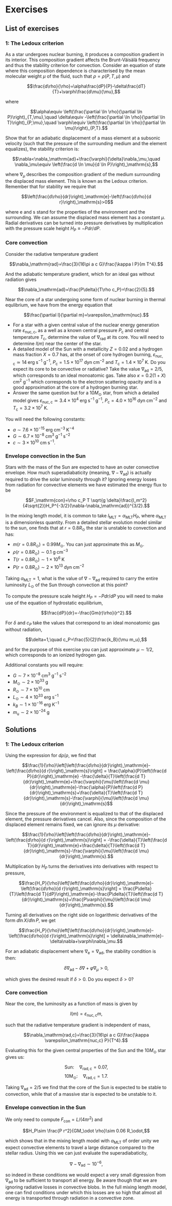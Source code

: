 # Exercises

## List of exercises

### 1: The Ledoux criterion

As a star undergoes nuclear burning, it produces a composition gradient in its interior. This composition gradient affects the Brunt-Väisälä frequency and thus the stability criterion for convection. Consider an equation of state where this composition dependence is characterised by the mean molecular weight $\mu$ of the fluid, such that $\rho=\rho(P,T,\mu)$ and

$$\frac{d\rho}{\rho}=\alpha\frac{dP}{P}-\delta\frac{dT}{T}+\varphi\frac{d\mu}{\mu},$$

where

$$\alpha\equiv \left(\frac{\partial \ln \rho}{\partial \ln P}\right)_{T,\mu},\quad
\delta\equiv -\left(\frac{\partial \ln \rho}{\partial \ln T}\right)_{P,\mu},\quad
\varphi\equiv \left(\frac{\partial \ln \rho}{\partial \ln \mu}\right)_{P,T}.$$

Show that for an adiabatic displacement of a mass element at a subsonic velocity (such that the pressure of the surrounding medium and the element equalizes), the stability criterion is:

$$\nabla<\nabla_\mathrm{ad}+\frac{\varphi}{\delta}\nabla_\mu,\quad \nabla_\mu\equiv \left(\frac{d \ln \mu}{d \ln P}\right)_\mathrm{s},$$

where $\nabla_\mu$ describes the composition gradient of the medium surrounding the displaced mass element. This is known as the Ledoux criterion. Remember that for stability we require that

$$\left(\frac{d\rho}{dr}\right)_\mathrm{e}-\left(\frac{d\rho}{d r}\right)_\mathrm{s}>0$$

where $\mathrm{e}$ and $\mathrm{s}$ stand for the properties of the environment and the surrounding. We can assume the displaced mass element has a constant $\mu$. Radial derivatives can be turned into pressure derivatives by multiplication with the pressure scale height $H_P\equiv -P dr/dP$.

### Core convection

Consider the radiative temperature gradient

$$\nabla_\mathrm{rad}=\frac{3}{16\pi a c G}\frac{\kappa l P}{m T^4}.$$

And the adiabatic temperature gradient, which for an ideal gas without radiation gives

$$\nabla_\mathrm{ad}=\frac{P\delta}{T\rho c_P}=\frac{2}{5}.$$

Near the core of a star undergoing some form of nuclear burning in thermal equlibrium, we have from the energy equation that

$$\frac{\partial l}{\partial m}=\varepsilon_\mathrm{nuc}.$$

- For a star with a given central value of the nuclear energy generation rate $\varepsilon_\mathrm{nuc,c}$, as a well as a known central pressure $P_\mathrm{c}$ and central temperature $T_\mathrm{c}$, determine the value of $\nabla_\mathrm{rad}$ at its core. You will need to determine $l(m)$ near the center of the star.
- A detailed model of the Sun with a metallicity $Z=0.02$ and a hydrogen mass fraction $X=0.7$ has, at the onset of core hydrogen burning, $\varepsilon_\mathrm{nuc,c}\simeq 14\;\mathrm{erg\;s^{-1}\;g^{-1}}$, $P_\mathrm{c}=1.5\times 10^{17}\;\mathrm{dyn\;cm^{-2}}$ and $T_\mathrm{c}=1.4\times 10^{7}\;\mathrm{K}$. Do you expect its core to be convective or radiative? Take the value $\nabla_\mathrm{ad}=2/5$, which corresponds to an ideal monoatomic gas. Take also $\kappa=0.2(1+X)\;\mathrm{cm^{2}\;g^{-1}}$ which corresponds to the electron scattering opacity and is a good approximation at the core of a hydrogen burning star.
- Answer the same question but for a $10 M_\odot$ star, from which a detailed model gives $\varepsilon_\mathrm{nuc,c}\simeq 3.4\times 10^{4}\;\mathrm{erg\;s^{-1}\;g^{-1}}$, $P_\mathrm{c}=4.0\times 10^{16}\;\mathrm{dyn\;cm^{-2}}$ and $T_\mathrm{c}=3.2\times 10^{7}\;\mathrm{K}$.

You will need the following constants:
-  $a\sim 7.6\times 10^{-15}\;\mathrm{erg\;cm^{-3}\;K^{-4}}$
-  $G\sim 6.7\times 10^{-8}\;\mathrm{cm^3\;g^{-1}\;s^{-2}}$
-  $c\sim 3\times 10^{10}\;\mathrm{cm\;s^{-1}}$.

### Envelope convection in the Sun

Stars with the mass of the Sun are expected to have an outer convective envelope. How much superadiabaticity (meaning, $\nabla-\nabla_\mathrm{ad}$) is actually required to drive the solar luminosity through it? Ignoring energy losses from radiation for convective elements we have estimated the energy flux to be

$$F_\mathrm{con}=\rho c_P T \sqrt{g \delta}\frac{l_m^2}{4\sqrt{2}}H_P^{-3/2}(\nabla-\nabla_\mathrm{ad})^{3/2}.$$

In the mixing length model, it is common to take $l_\mathrm{MLT}=\alpha_\mathrm{MLT} H_P$, where $\alpha_\mathrm{MLT}$ is a dimensionless quantity. From a detailed stellar evolution model similar to the sun, one finds that at $r=0.8R_\odot$ the star is unstable to convection and has:

-  $m(r=0.8R_\odot)= 0.99M_\odot.$ You can just approximate this as $M_\odot$.
-  $\rho(r=0.8R_\odot)\sim 0.1\;\mathrm{g\;cm^{-3}}$
-  $T(r=0.8R_\odot)\sim 1\times 10^6\;\mathrm{K}$
-  $P(r=0.8R_\odot)\sim 2\times 10^{13}\;\mathrm{dyn\;cm^{-2}}$

Taking $\alpha_\mathrm{MLT}=1$, what is the value of $\nabla-\nabla_\mathrm{ad}$ required to carry the entire luminosity $L_\odot$ of the Sun through convection at this point?

To compute the pressure scale height $H_P=-P dr/dP$ you will need to make use of the equation of hydrostatic equilibrium,

$$\frac{dP}{dr}=-\frac{Gm(r)\rho}{r^2}.$$

For $\delta$ and $c_P$ take the values that correspond to an ideal monoatomic gas without radiation,

$$\delta=1,\quad c_P=\frac{5}{2}\frac{k_B}{\mu m_u},$$

and for the purpose of this exercise you can just approximate $\mu\sim 1/2$, which corresponds to an ionized hydrogen gas.

Additional constants you will require:
-  $G\sim 7\times 10^{-8}\;\mathrm{cm^3\;g^{-1}\;s^{-2}}$
-  $M_\odot \sim 2\times 10^{33}\;\mathrm{g}$
-  $R_\odot \sim 7\times 10^{10}\;\mathrm{cm}$
-  $L_\odot \sim 4\times 10^{33}\;\mathrm{erg\;s^{-1}}$
-  $k_B\sim 1 \times 10^{-16}\;\mathrm{erg\;K^{-1}}$
-  $m_\mathrm{u}\sim 2\times 10^{-24}\;\mathrm{g}$

## Solutions

### 1: The Ledoux criterion

Using the expression for $d\rho/\rho$, we find that

$$\frac{1}{\rho}\left[\left(\frac{d\rho}{dr}\right)_\mathrm{e}-\left(\frac{d\rho}{d r}\right)_\mathrm{s}\right] = \frac{\alpha}{P}\left(\frac{d P}{dr}\right)_\mathrm{e} -\frac{\delta}{T}\left(\frac{d T}{dr}\right)_\mathrm{e}+\frac{\varphi}{\mu}\left(\frac{d \mu}{dr}\right)_\mathrm{e}-\frac{\alpha}{P}\left(\frac{d P}{dr}\right)_\mathrm{s}+\frac{\delta}{T}\left(\frac{d T}{dr}\right)_\mathrm{s}-\frac{\varphi}{\mu}\left(\frac{d \mu}{dr}\right)_\mathrm{s}$$

Since the pressure of the environment is equalized to that of the displaced element, the pressure derivatives cancel. Also, since the composition of the displaced element remains fixed, we can ignore its $\mu$ derivative:

$$\frac{1}{\rho}\left[\left(\frac{d\rho}{dr}\right)_\mathrm{e}-\left(\frac{d\rho}{d r}\right)_\mathrm{s}\right] = -\frac{\delta}{T}\left(\frac{d T}{dr}\right)_\mathrm{e}+\frac{\delta}{T}\left(\frac{d T}{dr}\right)_\mathrm{s}-\frac{\varphi}{\mu}\left(\frac{d \mu}{dr}\right)_\mathrm{s}.$$

Multiplication by $H_P$ turns the derivatives into derivatives with respect to pressure,

$$\frac{H_P}{\rho}\left[\left(\frac{d\rho}{dr}\right)_\mathrm{e}-\left(\frac{d\rho}{d r}\right)_\mathrm{s}\right] = \frac{P\delta}{T}\left(\frac{d T}{dP}\right)_\mathrm{e}-\frac{P\delta}{T}\left(\frac{d T}{dr}\right)_\mathrm{s}+\frac{P\varphi}{\mu}\left(\frac{d \mu}{dr}\right)_\mathrm{s}.$$

Turning all derivatives on the right side on logarithmic derivatives of the form $d \ln X/d\ln P$, we get

$$\frac{H_P}{\rho}\left[\left(\frac{d\rho}{dr}\right)_\mathrm{e}-\left(\frac{d\rho}{d r}\right)_\mathrm{s}\right] = \delta\nabla_\mathrm{e}-\delta\nabla+\varphi\nabla_\mu.$$

For an adiabatic displacement where $\nabla_\mathrm{e}=\nabla_\mathrm{ad}$, the stability condition is then:

$$\delta\nabla_\mathrm{ad}-\delta\nabla+\varphi\nabla_\mu > 0,$$

which gives the desired result if $\delta>0$. Do you expect $\delta>0$?

### Core convection

Near the core, the luminosity as a function of mass is given by

$$l(m)=\varepsilon_\mathrm{nuc,c}m,$$

such that the radiative temperature gradient is independent of mass,

$$\nabla_\mathrm{rad,c}=\frac{3}{16\pi a c G}\frac{\kappa \varepsilon_\mathrm{nuc,c} P}{T^4}.$$

Evaluating this for the given central properties of the Sun and the $10M_\odot$ star gives us:

$$\mathrm{Sun:}\quad\nabla_\mathrm{rad,c}=0.07,$$
$$\mathrm{10M_\odot:}\quad\nabla_\mathrm{rad,c}=1.7.$$

Taking $\nabla_\mathrm{ad}=2/5$ we find that the core of the Sun is expected to be stable to convection, while that of a massive star is expected to be unstable to it.

### Envelope convection in the Sun

We only need to compute $F_\mathrm{con}=L/(4\pi r^2)$ and

$$H_P\sim \frac{P r^2}{GM_\odot \rho}\sim 0.06 R_\odot,$$

which shows that in the mixing length model with $\alpha_\mathrm{MLT}$ of order unity we expect convective elements to travel a large distance compared to the stellar radius. Using this we can just evaluate the superadiabaticity,

$$\nabla-\nabla_\mathrm{ad} \sim 10^{-6},$$

so indeed in these conditions we would expect a very small digression from $\nabla_\mathrm{ad}$ to be sufficient to transport all energy. Be aware though that we are ignoring radiative losses in convective blobs. In the full mixing length model, one can find conditions under which this losses are so high that almost all energy is transported through radiation in a convective zone.
